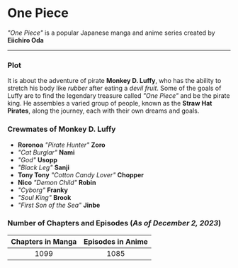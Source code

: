 # One Piece
*"One Piece"* is a popular Japanese manga and anime series created by **Eiichiro Oda**

---

### Plot
It is about the adventure of pirate **Monkey D. Luffy**, who has the ability to stretch his body like *rubber* after eating a *devil fruit*. Some of the goals of Luffy are to find the legendary treasure called *"One Piece"* and be the pirate king. He assembles a varied group of people, known as the **Straw Hat Pirates**, along the journey, each with their own dreams and goals.
### Crewmates of Monkey D. Luffy
* **Roronoa** *"Pirate Hunter"* **Zoro**
* *"Cat Burglar"* **Nami**
* *"God"* **Usopp**
* *"Black Leg"* **Sanji**
* **Tony Tony** *"Cotton Candy Lover"* **Chopper**
* **Nico** *"Demon Child"* **Robin**
* *"Cyborg"* **Franky**
* *"Soul King"* **Brook**
* *"First Son of the Sea"* **Jinbe**
### Number of Chapters and Episodes (*As of December 2, 2023*)
| Chapters in Manga | Episodes in Anime |
| :---------------: | :---------------: |
| 1099 | 1085 |
